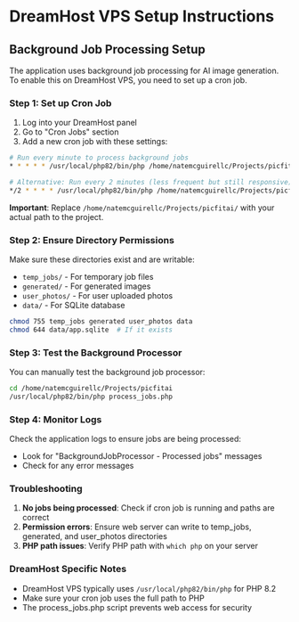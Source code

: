 # DreamHost VPS Setup Instructions

## Background Job Processing Setup

The application uses background job processing for AI image generation. To enable this on DreamHost VPS, you need to set up a cron job.

### Step 1: Set up Cron Job

1. Log into your DreamHost panel
2. Go to "Cron Jobs" section
3. Add a new cron job with these settings:

```bash
# Run every minute to process background jobs
* * * * * /usr/local/php82/bin/php /home/natemcguirellc/Projects/picfitai/process_jobs.php

# Alternative: Run every 2 minutes (less frequent but still responsive)
*/2 * * * * /usr/local/php82/bin/php /home/natemcguirellc/Projects/picfitai/process_jobs.php
```

**Important**: Replace `/home/natemcguirellc/Projects/picfitai/` with your actual path to the project.

### Step 2: Ensure Directory Permissions

Make sure these directories exist and are writable:
- `temp_jobs/` - For temporary job files
- `generated/` - For generated images
- `user_photos/` - For user uploaded photos
- `data/` - For SQLite database

```bash
chmod 755 temp_jobs generated user_photos data
chmod 644 data/app.sqlite  # If it exists
```

### Step 3: Test the Background Processor

You can manually test the background job processor:

```bash
cd /home/natemcguirellc/Projects/picfitai
/usr/local/php82/bin/php process_jobs.php
```

### Step 4: Monitor Logs

Check the application logs to ensure jobs are being processed:
- Look for "BackgroundJobProcessor - Processed jobs" messages
- Check for any error messages

### Troubleshooting

1. **No jobs being processed**: Check if cron job is running and paths are correct
2. **Permission errors**: Ensure web server can write to temp_jobs, generated, and user_photos directories
3. **PHP path issues**: Verify PHP path with `which php` on your server

### DreamHost Specific Notes

- DreamHost VPS typically uses `/usr/local/php82/bin/php` for PHP 8.2
- Make sure your cron job uses the full path to PHP
- The process_jobs.php script prevents web access for security